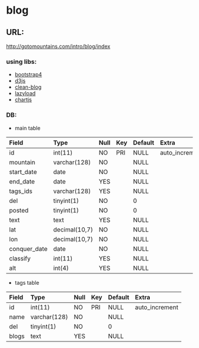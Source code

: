 # blog

## URL:
http://gotomountains.com/intro/blog/index

### using libs:
* [bootstrap4](https://v4-alpha.getbootstrap.com/)
* [d3js](https://d3js.org)
* [clean-blog](https://startbootstrap.com/template-overviews/clean-blog/)
* [lazyload](https://appelsiini.net/projects/lazyload/)
* [chartjs](http://www.chartjs.org/)

### DB:

* main table

| Field        | Type          | Null | Key | Default | Extra          |
|:-----------|:------------|:------------|:------------|:------------|:------------|
| id           | int(11)       | NO   | PRI | NULL    | auto_increment |
| mountain     | varchar(128)  | NO   |     | NULL    |                |
| start_date   | date          | NO   |     | NULL    |                |
| end_date     | date          | YES  |     | NULL    |                |
| tags_ids     | varchar(128)  | YES  |     | NULL    |                |
| del          | tinyint(1)    | NO   |     | 0       |                |
| posted       | tinyint(1)    | NO   |     | 0       |                |
| text         | text          | YES  |     | NULL    |                |
| lat          | decimal(10,7) | NO   |     | NULL    |                |
| lon          | decimal(10,7) | NO   |     | NULL    |                |
| conquer_date | date          | NO   |     | NULL    |                |
| classify     | int(11)       | YES  |     | NULL    |                |
| alt          | int(4)        | YES  |     | NULL    |                |

* tags table

| Field        | Type          | Null | Key | Default | Extra          |
|:-----------|:------------|:------------|:------------|:------------|:------------|
| id    | int(11)      | NO   | PRI | NULL    | auto_increment |
| name  | varchar(128) | NO   |     | NULL    |                |
| del   | tinyint(1)   | NO   |     | 0       |                |
| blogs | text         | YES  |     | NULL    |                |


